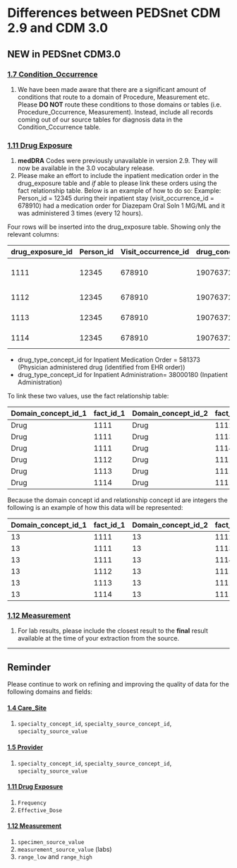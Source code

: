 
# Differences between PEDSnet CDM 2.9 and CDM 3.0

## NEW in PEDSnet CDM3.0

### [1.7 Condition_Occurrence](Pedsnet_CDM_ETL_Conventions.md#16-visit_occurrence)
1. We have been made aware that there are a significant amount of conditions that route to a domain of Procedure, Measurement etc. Please **DO NOT** route these conditions to those domains or tables (i.e. Procedure_Occurrence, Measurement). Instead, include all records coming out of our source tables for diagnosis data in the Condition_Cccurrence table. 

### [1.11 Drug Exposure](Pedsnet_CDM_ETL_Conventions.md#111-drug-exposure-1)
1. **medDRA** Codes were previously unavailable in version 2.9. They will now be available in the 3.0 vocabulary release.
2. Please make an effort to include the inpatient medication order in the drug_exposure table and *if* able to please link these orders using the fact relationship table. Below is an example of how to do so:
Example: Person_id = 12345 during their inpatient stay (visit_occurrence_id = 678910) had a medication order for Diazepam Oral Soln 1 MG/ML and it was administered 3 times (every 12 hours).

Four rows will be inserted into the drug_exposure table. Showing only the relevant columns:

drug_exposure_id | Person_id | Visit_occurrence_id | drug_concept_id | drug_type_concept_id |effective_drug_dose
 --- | --- | --- | --- | --- | --- |
1111 | 12345 | 678910 | 19076372 |581373 (Physician Administered-EHR Order)|0.12 |  
1112 | 12345 | 678910 | 19076372 | 38000180 (Inpatient Administration) | 0.12 |
1113 | 12345 | 678910 | 19076372 | 38000180 (Inpatient Administration) |0.12 |
1114 | 12345 | 678910 | 19076372 | 38000180 (Inpatient Administration) |0.12|

- drug_type_concept_id for Inpatient Medication Order = 581373 (Physician administered drug (identified from EHR order))
- drug_type_concept_id for Inpatient Administration= 38000180 (Inpatient Administration)

To link these two values, use the fact relationship table:

Domain_concept_id_1 | fact_id_1 | Domain_concept_id_2 | fact_id_2 | relationship_concept_id
--- | --- | --- | --- | ---
Drug | 1111 | Drug  | 1112 |  Occurrance of
Drug|  1111 | Drug | 1113 |  Occurrance of
Drug | 1111| Drug |  1114 |  Occurrance of
Drug| 1112 | Drug| 1111 |  Subsumes
Drug| 1113 | Drug | 1111 |  Subsumes
Drug| 1114 | Drug | 1111 |  Subsumes

Because the domain concept id and relationship concept id are integers the following is an example of how this data will be represented:

Domain_concept_id_1 | fact_id_1 | Domain_concept_id_2 | fact_id_2 | relationship_concept_id
--- | --- | --- | --- | ---
13 | 1111 | 13 | 1112 |  44818848
13|  1111 | 13 | 1113 |  44818848
13 | 1111| 13 |  1114 | 44818848
13| 1112 | 13 | 1111 |  44818723 
13| 1113 | 13 | 1111 |  44818723 
13| 1114 | 13 | 1111 |  44818723 

### [1.12 Measurement](Pedsnet_CDM_ETL_Conventions.md#112-measurement-1)
1. For lab results, please include the closest result to the **final** result available at the time of your extraction from the source.

***

## Reminder

Please continue to work on refining and improving the quality of data for the following domains and fields:

#### [1.4 Care_Site](Pedsnet_CDM_ETL_Conventions.md#14-caresite)
1. `specialty_concept_id`, `specialty_source_concept_id`, `specialty_source_value`

#### [1.5 Provider](Pedsnet_CDM_ETL_Conventions.md#15-provider-1)
1. `specialty_concept_id`, `specialty_source_concept_id`, `specialty_source_value`

#### [1.11 Drug Exposure](Pedsnet_CDM_ETL_Conventions.md#111-drug-exposure-1)
1. `Frequency`
2. `Effective_Dose`

#### [1.12 Measurement](Pedsnet_CDM_ETL_Conventions.md#112-measurement-1)
1. `specimen_source_value`
2. `measurement_source_value` (labs)
3. `range_low` and `range_high` 

